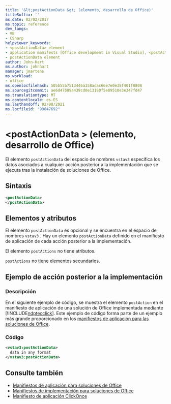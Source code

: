 ```yaml
---
title: '&lt;postActionData &gt; (elemento, desarrollo de Office)'
titleSuffix: ''
ms.date: 02/02/2017
ms.topic: reference
dev_langs:
- VB
- CSharp
helpviewer_keywords:
- <postActionData> element
- application manifests [Office development in Visual Studio], <postActionData> element
- postActionData element
author: John-Hart
ms.author: johnhart
manager: jmartens
ms.workload:
- office
ms.openlocfilehash: 505b55b7513446a158adac66e7e0e38f401f0808
ms.sourcegitcommit: ae6d47b09a439cd0e13180f5e89510e3e347fd47
ms.translationtype: MT
ms.contentlocale: es-ES
ms.lasthandoff: 02/08/2021
ms.locfileid: "99847692"
---
```

# <a name="ltpostactiondatagt-element-office-development"></a>&lt;postActionData &gt; (elemento, desarrollo de Office)
  El elemento `postActionData` del espacio de nombres `vstav3` especifica los datos asociados a cualquier acción posterior a la implementación que se ejecuta tras la instalación de soluciones de Office.

## <a name="syntax"></a>Sintaxis

```xml
<postActionData>
</postActionData>
```

## <a name="elements-and-attributes"></a>Elementos y atributos
 El elemento `postActionData` es opcional y se encuentra en el espacio de nombres `vstav3` . Hay un elemento `postActionData` definido en el manifiesto de aplicación de cada acción posterior a la implementación.

 El elemento `postActions` no tiene atributos.

 `postActions` no tiene elementos secundarios.

## <a name="post-deployment-action-example"></a>Ejemplo de acción posterior a la implementación

### <a name="description"></a>Descripción
 En el siguiente ejemplo de código, se muestra el elemento `postAction` en el manifiesto de aplicación de una solución de Office implementada mediante [!INCLUDE[ndptecclick](../vsto/includes/ndptecclick-md.md)]. Este ejemplo de código forma parte de un ejemplo más grande proporcionado en los [manifiestos de aplicación para las soluciones de Office](../vsto/application-manifests-for-office-solutions.md).

### <a name="code"></a>Código

```xml
<vstav3:postActionData>
  data in any format
</vstav3:postActionData>
```

## <a name="see-also"></a>Consulte también

- [Manifiestos de aplicación para soluciones de Office](../vsto/application-manifests-for-office-solutions.md)
- [Manifiestos de implementación para soluciones de Office](../vsto/deployment-manifests-for-office-solutions.md)
- [Manifiesto de aplicación ClickOnce](../deployment/clickonce-application-manifest.md)
